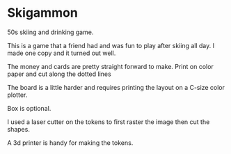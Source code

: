 # Skigammon
50s skiing and drinking game.

This is a game that a friend had and was fun to play after skiing all day.
I made one copy and it turned out well.

The money and cards are pretty straight forward to make. Print on color paper and cut along the dotted lines

The board is a little harder and requires printing the layout on a C-size color plotter.

Box is optional.

I used a laser cutter on the tokens to first raster the image then cut the shapes. 

A 3d printer is handy for making the tokens.
